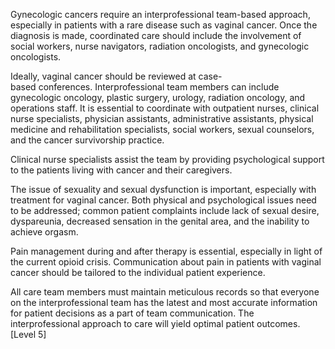 Gynecologic cancers require an interprofessional team-based approach, especially in patients with a rare disease such as vaginal cancer. Once the diagnosis is made, coordinated care should include the involvement of social workers, nurse navigators, radiation oncologists, and gynecologic oncologists.

Ideally, vaginal cancer should be reviewed at case-based conferences. Interprofessional team members can include gynecologic oncology, plastic surgery, urology, radiation oncology, and operations staff. It is essential to coordinate with outpatient nurses, clinical nurse specialists, physician assistants, administrative assistants, physical medicine and rehabilitation specialists, social workers, sexual counselors, and the cancer survivorship practice.

Clinical nurse specialists assist the team by providing psychological support to the patients living with cancer and their caregivers.

The issue of sexuality and sexual dysfunction is important, especially with treatment for vaginal cancer. Both physical and psychological issues need to be addressed; common patient complaints include lack of sexual desire, dyspareunia, decreased sensation in the genital area, and the inability to achieve orgasm.

Pain management during and after therapy is essential, especially in light of the current opioid crisis. Communication about pain in patients with vaginal cancer should be tailored to the individual patient experience.

All care team members must maintain meticulous records so that everyone on the interprofessional team has the latest and most accurate information for patient decisions as a part of team communication. The interprofessional approach to care will yield optimal patient outcomes. [Level 5]